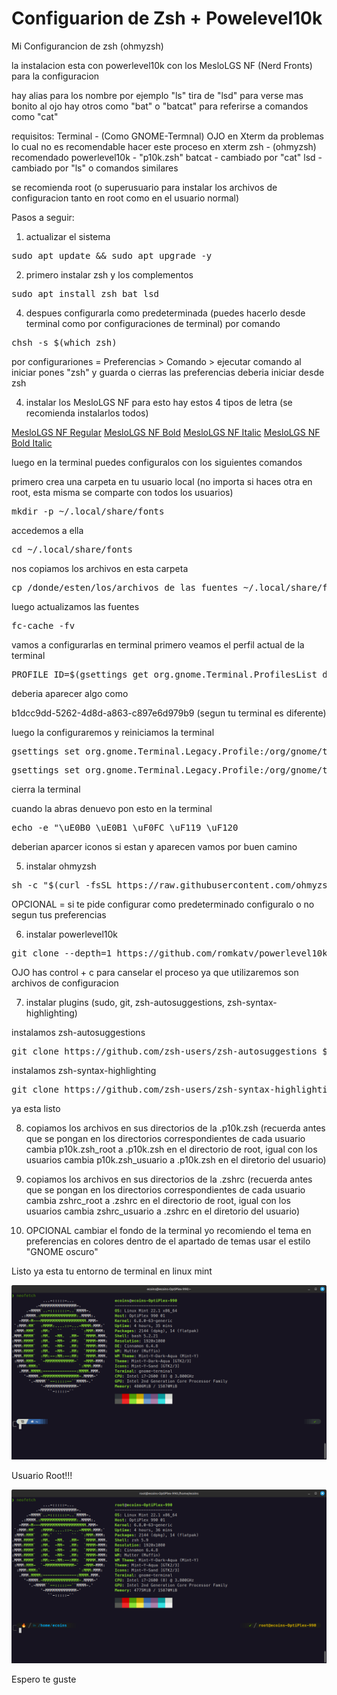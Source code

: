 # Configuarion de Zsh + Powelevel10k 
Mi Configurancion de zsh (ohmyzsh)

la instalacion esta con powerlevel10k con los MesloLGS NF (Nerd Fronts) para la configuracion 

hay alias para los nombre por ejemplo "ls" tira de "lsd" para verse mas bonito al ojo
hay otros como "bat" o "batcat" para referirse a comandos como "cat" 

requisitos:
Terminal - (Como GNOME-Termnal) OJO en Xterm da problemas lo cual no es recomendable hacer este proceso en xterm
zsh - (ohmyzsh) recomendado
powerlevel10k - "p10k.zsh"
batcat - cambiado por "cat"
lsd - cambiado por "ls" o comandos similares

se recomienda root (o superusuario para instalar los archivos de configuracion tanto en root como en el usuario normal)

Pasos a seguir:

1) actualizar el sistema

<pre>sudo apt update && sudo apt upgrade -y</pre>

2) primero instalar zsh y los complementos

<pre>sudo apt install zsh bat lsd</pre>

4) despues configurarla como predeterminada (puedes hacerlo desde terminal como por configuraciones de terminal)
por comando 
<pre>chsh -s $(which zsh)</pre>

por configurariones = Preferencias > Comando > ejecutar comando al iniciar pones "zsh" y guarda o cierras las preferencias deberia iniciar desde zsh

4) instalar los MesloLGS NF para esto hay estos 4 tipos de letra (se recomienda instalarlos todos)

[MesloLGS NF Regular](https://github.com/romkatv/powerlevel10k-media/raw/master/MesloLGS%20NF%20Regular.ttf)
[MesloLGS NF Bold](https://github.com/romkatv/powerlevel10k-media/raw/master/MesloLGS%20NF%20Bold.ttf)
[MesloLGS NF Italic](https://github.com/romkatv/powerlevel10k-media/raw/master/MesloLGS%20NF%20Italic.ttf)
[MesloLGS NF Bold Italic](https://github.com/romkatv/powerlevel10k-media/raw/master/MesloLGS%20NF%20Bold%20Italic.ttf)

luego en la terminal puedes configuralos con los siguientes comandos

primero crea una carpeta en tu usuario local (no importa si haces otra en root, esta misma se comparte con todos los usuarios)

<pre>mkdir -p ~/.local/share/fonts</pre>

accedemos a ella

<pre>cd ~/.local/share/fonts</pre>

nos copiamos los archivos en esta carpeta

<pre>cp /donde/esten/los/archivos_de_las_fuentes ~/.local/share/fonts</pre>

luego actualizamos las fuentes

<pre>fc-cache -fv </pre>

vamos a configurarlas en terminal 
primero veamos el perfil actual de la terminal

<pre>PROFILE_ID=$(gsettings get org.gnome.Terminal.ProfilesList default | tr -d "'") echo $PROFILE_ID</pre>

deberia aparecer algo como 

b1dcc9dd-5262-4d8d-a863-c897e6d979b9 (segun tu terminal es diferente)

luego la configuraremos y reiniciamos la terminal

<pre>gsettings set org.gnome.Terminal.Legacy.Profile:/org/gnome/terminal/legacy/profiles:/:$PROFILE_ID/ use-system-font false</pre>

<pre>gsettings set org.gnome.Terminal.Legacy.Profile:/org/gnome/terminal/legacy/profiles:/:$PROFILE_ID/ font 'MesloLGS NF Regular 12'</pre>

cierra la terminal 

cuando la abras denuevo pon esto en la terminal 

<pre>echo -e "\uE0B0 \uE0B1 \uF0FC \uF119 \uF120</pre>

deberian aparcer iconos si estan y aparecen vamos por buen camino 
 
5) instalar ohmyzsh
<pre>sh -c "$(curl -fsSL https://raw.githubusercontent.com/ohmyzsh/ohmyzsh/master/tools/install.sh)"</pre>

OPCIONAL = si te pide configurar como predeterminado configuralo o no segun tus preferencias

6) instalar powerlevel10k 
<pre>git clone --depth=1 https://github.com/romkatv/powerlevel10k.git "${ZSH_CUSTOM:-$HOME/.oh-my-zsh/custom}/themes/powerlevel10k"</pre> 

OJO has control + c para canselar el proceso ya que utilizaremos son archivos de configuracion

7) instalar plugins (sudo, git, zsh-autosuggestions, zsh-syntax-highlighting) 

instalamos zsh-autosuggestions

<pre>git clone https://github.com/zsh-users/zsh-autosuggestions ${ZSH_CUSTOM:-~/.oh-my-zsh/custom}/plugins/zsh-autosuggestions</pre>

instalamos zsh-syntax-highlighting

<pre>git clone https://github.com/zsh-users/zsh-syntax-highlighting.git ${ZSH_CUSTOM:-~/.oh-my-zsh/custom}/plugins/zsh-syntax-highlighting</pre>

ya esta listo

8) copiamos los archivos en sus directorios de la .p10k.zsh (recuerda antes que se pongan en los directorios correspondientes de cada usuario cambia p10k.zsh_root a .p10k.zsh en el directorio de root, igual con los usuarios
cambia p10k.zsh_usuario a .p10k.zsh en el diretorio del usuario)

9) copiamos los archivos en sus directorios de la .zshrc (recuerda antes que se pongan en los directorios correspondientes de cada usuario cambia zshrc_root a .zshrc en el directorio de root, igual con los usuarios
cambia zshrc_usuario a .zshrc en el diretorio del usuario)

10) OPCIONAL cambiar el fondo de la terminal yo recomiendo el tema en preferencias en colores dentro de el apartado de temas usar el estilo "GNOME oscuro"

Listo ya esta tu entorno de terminal en linux mint

![usuario](imagenes/usuario.png)

Usuario Root!!!

![root](imagenes/root.png)

Espero te guste 
